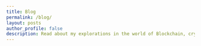 ```yaml
---
title: Blog
permalink: /blog/
layout: posts
author_profile: false
description: Read about my explorations in the world of Blockchain, cryptocurrencies, home automation, and manythings technology.
---
```

